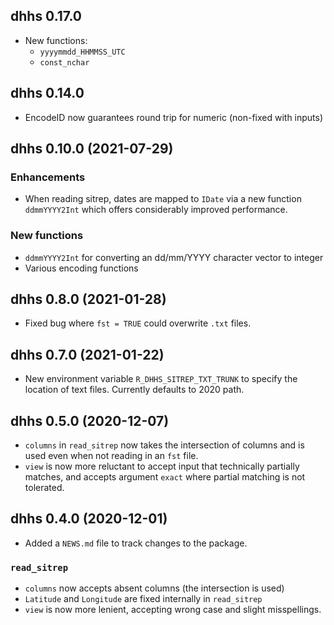 ## dhhs 0.17.0

* New functions:
  - `yyyymmdd_HHMMSS_UTC`
  - `const_nchar`

## dhhs 0.14.0

* EncodeID now guarantees round trip for numeric (non-fixed with inputs)

## dhhs 0.10.0 (2021-07-29)

### Enhancements

* When reading sitrep, dates are mapped to `IDate` via a new function `ddmmYYYY2Int`
  which offers considerably improved performance.

### New functions

* `ddmmYYYY2Int` for converting an dd/mm/YYYY character vector to integer
* Various encoding functions

## dhhs 0.8.0 (2021-01-28)

* Fixed bug where `fst = TRUE` could overwrite `.txt` files.

## dhhs 0.7.0 (2021-01-22)
* New environment variable `R_DHHS_SITREP_TXT_TRUNK` to specify the location of text files. Currently
  defaults to 2020 path.
  


## dhhs 0.5.0 (2020-12-07)

* `columns` in `read_sitrep` now takes the intersection of columns and is 
  used even when not reading in an `fst` file.
* `view` is now more reluctant to accept input that technically partially matches,
  and accepts argument `exact` where partial matching is not tolerated.


## dhhs 0.4.0 (2020-12-01)
 
* Added a `NEWS.md` file to track changes to the package.

### `read_sitrep`
* `columns` now accepts absent columns (the intersection is used)
* `Latitude` and `Longitude` are fixed internally in `read_sitrep`
* `view` is now more lenient, accepting wrong case and slight misspellings.
